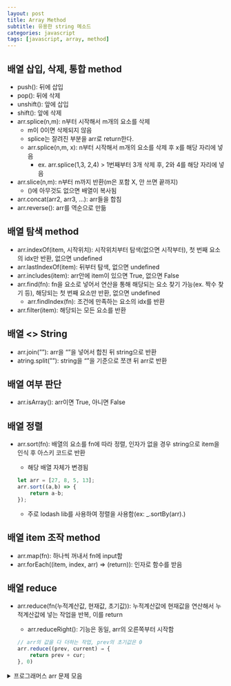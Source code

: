 ```yaml
---
layout: post
title: Array Method
subtitle: 유용한 string 메소드
categories: javascript
tags: [javascript, array, method]
---
```


## 배열 삽입, 삭제, 통합 method

- push(): 뒤에 삽입
- pop(): 뒤에 삭제
- unshift(): 앞에 삽입
- shift(): 앞에 삭제
- arr.splice(n,m): n부터 시작해서 m개의 요소를 삭제
    - m이 0이면 삭제되지 않음
    - splice는 잘려진 부분을 arr로 return한다.
    - arr.splice(n,m, x): n부터 시작해서 m개의 요소를 삭제 후 x를 해당 자리에 넣음
        - ex. arr.splice(1,3, 2,4) > 1번째부터 3개 삭제 후, 2와 4를 해당 자리에 넣음
- arr.slice(n,m): n부터 m까지 반환(m은 포함 X, 안 쓰면 끝까지)
    - ()에 아무것도 없으면 배열이 복사됨
- arr.concat(arr2, arr3, …): arr들을 합침
- arr.reverse(): arr를 역순으로 만듦

## 배열 탐색 method

- arr.indexOf(item, 시작위치): 시작위치부터 탐색(없으면 시작부터), 첫 번째 요소의 idx만 반환, 없으면 undefined
- arr.lastIndexOf(item): 뒤부터 탐색, 없으면 undefined
- arr.includes(item): arr안에 item이 있으면 True, 없으면 False
- arr.find(fn): fn을 요소로 넣어서 연산을 통해 해당되는 요소 찾기 가능(ex. 짝수 찾기 등), 해당되는 첫 번째 요소만 반환, 없으면 undefined
    - arr.findIndex(fn): 조건에 만족하는 요소의 idx를 반환
- arr.filter(item): 해당되는 모든 요소를 반환

## 배열 <> String

- arr.join(””): arr을 “”을 넣어서 합친 뒤 string으로 반환
- atring.split(””): string을 “”을 기준으로 쪼갠 뒤 arr로 반환

## 배열 여부 판단

- arr.isArray(): arr이면 True, 아니면 False

## 배열 정렬

- arr.sort(fn): 배열의 요소를 fn에 따라 정렬, 인자가 없을 경우 string으로 item을 인식 후 아스키 코드로 반환
    - 해당 배열 자체가 변경됨
    
    ```jsx
    let arr = [27, 8, 5, 13];
    arr.sort((a,b) => {
    	return a-b;
    });
    ```
    
    - 주로 lodash lib를 사용하여 정렬을 사용함(ex: _.sortBy(arr).)

## 배열 item 조작 method

- arr.map(fn): 하나씩 꺼내서 fn에 input함
- arr.forEach((item, index, arr) ⇒ (return)): 인자로 함수를 받음

## 배열 reduce

- arr.reduce(fn(누적계산값, 현재값, 초기값)): 누적계산값에 현재값을 연산해서 누적계산값에 넣는 작업을 반복, 이를 return
    - arr.reduceRight(): 기능은 동일, arr의 오른쪽부터 시작함

    ```jsx
    // arr의 값을 다 더하는 작업, prev의 초기값은 0
    arr.reduce((prev, current) ⇒ {
        return prev + cur;
    }, 0)
    ```

<details>
<summary>프로그래머스 arr 문제 모음</summary>
<div markdown="1">

• 배열의 평균값

[https://school.programmers.co.kr/learn/courses/30/lessons/120817](https://school.programmers.co.kr/learn/courses/30/lessons/120817)

• 배열 원소의 길이

[https://school.programmers.co.kr/learn/courses/30/lessons/120854](https://school.programmers.co.kr/learn/courses/30/lessons/120854)

• 머쓱이보다 키 큰 사람

[https://school.programmers.co.kr/learn/courses/30/lessons/120585](https://school.programmers.co.kr/learn/courses/30/lessons/120585)

• 배열 뒤집기

[https://school.programmers.co.kr/learn/courses/30/lessons/120821](https://school.programmers.co.kr/learn/courses/30/lessons/120821)

• 짝수 홀수 개수

[https://school.programmers.co.kr/learn/courses/30/lessons/120824](https://school.programmers.co.kr/learn/courses/30/lessons/120824)

• 최댓값 만들기 (1)

[https://school.programmers.co.kr/learn/courses/30/lessons/120847](https://school.programmers.co.kr/learn/courses/30/lessons/120847)

• 배열 자르기

[https://school.programmers.co.kr/learn/courses/30/lessons/120833](https://school.programmers.co.kr/learn/courses/30/lessons/120833)

• 중복된 숫자 개수

[https://school.programmers.co.kr/learn/courses/30/lessons/120583](https://school.programmers.co.kr/learn/courses/30/lessons/120583)

• 배열의 유사도

[https://school.programmers.co.kr/learn/courses/30/lessons/120903](https://school.programmers.co.kr/learn/courses/30/lessons/120903)

• 삼각형의 완성조건 (1)

[https://school.programmers.co.kr/learn/courses/30/lessons/120889](https://school.programmers.co.kr/learn/courses/30/lessons/120889)

• 배열 두배 만들기

[https://school.programmers.co.kr/learn/courses/30/lessons/120809](https://school.programmers.co.kr/learn/courses/30/lessons/120809)

• 중앙값 구하기

[https://school.programmers.co.kr/learn/courses/30/lessons/120811](https://school.programmers.co.kr/learn/courses/30/lessons/120811)

• n의 배수 고르기

[https://school.programmers.co.kr/learn/courses/30/lessons/120905](https://school.programmers.co.kr/learn/courses/30/lessons/120905)

• 주사위의 개수

[https://school.programmers.co.kr/learn/courses/30/lessons/120845](https://school.programmers.co.kr/learn/courses/30/lessons/120845)

• 최댓값 만들기 (2)

[https://school.programmers.co.kr/learn/courses/30/lessons/120862](https://school.programmers.co.kr/learn/courses/30/lessons/120862)

• 가장 큰 수 찾기

[https://school.programmers.co.kr/learn/courses/30/lessons/120899](https://school.programmers.co.kr/learn/courses/30/lessons/120899)

• 배열 회전시키기

[https://school.programmers.co.kr/learn/courses/30/lessons/120844](https://school.programmers.co.kr/learn/courses/30/lessons/120844)

• 2차원으로 만들기

[https://school.programmers.co.kr/learn/courses/30/lessons/120842](https://school.programmers.co.kr/learn/courses/30/lessons/120842)

• 가까운 수

[https://school.programmers.co.kr/learn/courses/30/lessons/120890](https://school.programmers.co.kr/learn/courses/30/lessons/120890)

• 진료 순서 정하기

[https://school.programmers.co.kr/learn/courses/30/lessons/120835](https://school.programmers.co.kr/learn/courses/30/lessons/120835)

• 7의 개수

[https://school.programmers.co.kr/learn/courses/30/lessons/120912](https://school.programmers.co.kr/learn/courses/30/lessons/120912)

• 공 던지기

[https://school.programmers.co.kr/learn/courses/30/lessons/120843](https://school.programmers.co.kr/learn/courses/30/lessons/120843)

• 잘라서 배열로 저장하기

[https://school.programmers.co.kr/learn/courses/30/lessons/120913](https://school.programmers.co.kr/learn/courses/30/lessons/120913)

• 외계어 사전

[https://school.programmers.co.kr/learn/courses/30/lessons/120869](https://school.programmers.co.kr/learn/courses/30/lessons/120869)

• 캐릭터의 좌표

[https://school.programmers.co.kr/learn/courses/30/lessons/120861](https://school.programmers.co.kr/learn/courses/30/lessons/120861)

• 직사각형 넓이 구하기

[https://school.programmers.co.kr/learn/courses/30/lessons/120860](https://school.programmers.co.kr/learn/courses/30/lessons/120860)

• 로그인 성공?

[https://school.programmers.co.kr/learn/courses/30/lessons/120883](https://school.programmers.co.kr/learn/courses/30/lessons/120883)

• 등수 매기기

[https://school.programmers.co.kr/learn/courses/30/lessons/120882](https://school.programmers.co.kr/learn/courses/30/lessons/120882)

• 특이한 정렬

[https://school.programmers.co.kr/learn/courses/30/lessons/120880](https://school.programmers.co.kr/learn/courses/30/lessons/120880)

• 최빈값 구하기

[https://school.programmers.co.kr/learn/courses/30/lessons/120812](https://school.programmers.co.kr/learn/courses/30/lessons/120812)

• OX퀴즈

[https://school.programmers.co.kr/learn/courses/30/lessons/120907](https://school.programmers.co.kr/learn/courses/30/lessons/120907)

• 다음에 올 숫자

[https://school.programmers.co.kr/learn/courses/30/lessons/120924](https://school.programmers.co.kr/learn/courses/30/lessons/120924)

• 안전지대

[https://school.programmers.co.kr/learn/courses/30/lessons/120866](https://school.programmers.co.kr/learn/courses/30/lessons/120866)

• 겹치는 선분의 길이

[https://school.programmers.co.kr/learn/courses/30/lessons/120876](https://school.programmers.co.kr/learn/courses/30/lessons/120876)

• 평행

[https://school.programmers.co.kr/learn/courses/30/lessons/120875](https://school.programmers.co.kr/learn/courses/30/lessons/120875)

• 옹알이 (1)

[https://school.programmers.co.kr/learn/courses/30/lessons/120956](https://school.programmers.co.kr/learn/courses/30/lessons/120956)

</div>
</details>